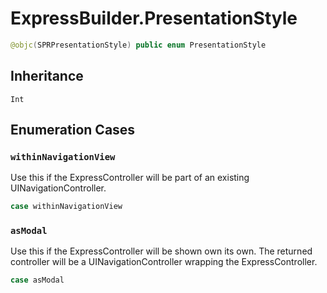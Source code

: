 # ExpressBuilder.PresentationStyle

``` swift
@objc(SPRPresentationStyle) public enum PresentationStyle
```

## Inheritance

`Int`

## Enumeration Cases

### `withinNavigationView`

Use this if the ExpressController will be part of an existing UINavigationController.

``` swift
case withinNavigationView
```

### `asModal`

Use this if the ExpressController will be shown own its own. The returned controller will be a
UINavigationController wrapping the ExpressController.

``` swift
case asModal
```
